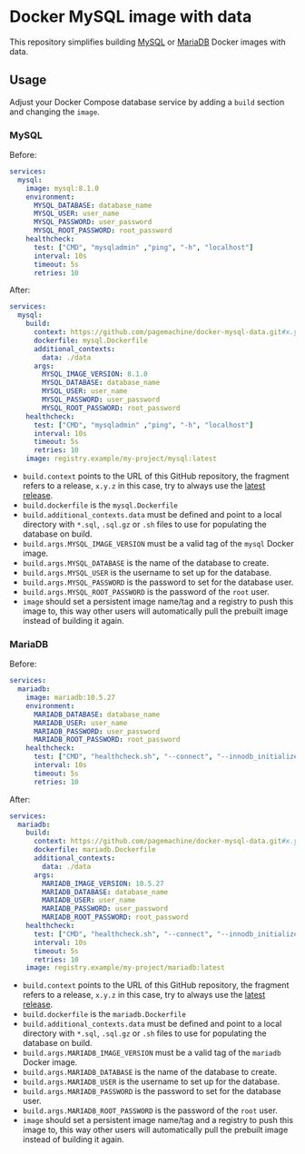 # Docker MySQL image with data

This repository simplifies building [MySQL](https://hub.docker.com/_/mysql) or
[MariaDB](https://hub.docker.com/_/mariadb) Docker images with data.

## Usage

Adjust your Docker Compose database service by adding a `build` section and changing
the `image`.

### MySQL

Before:

```yaml
services:
  mysql:
    image: mysql:8.1.0
    environment:
      MYSQL_DATABASE: database_name
      MYSQL_USER: user_name
      MYSQL_PASSWORD: user_password
      MYSQL_ROOT_PASSWORD: root_password
    healthcheck:
      test: ["CMD", "mysqladmin" ,"ping", "-h", "localhost"]
      interval: 10s
      timeout: 5s
      retries: 10
```

After:

```yaml
services:
  mysql:
    build:
      context: https://github.com/pagemachine/docker-mysql-data.git#x.y.z
      dockerfile: mysql.Dockerfile
      additional_contexts:
        data: ./data
      args:
        MYSQL_IMAGE_VERSION: 8.1.0
        MYSQL_DATABASE: database_name
        MYSQL_USER: user_name
        MYSQL_PASSWORD: user_password
        MYSQL_ROOT_PASSWORD: root_password
    healthcheck:
      test: ["CMD", "mysqladmin" ,"ping", "-h", "localhost"]
      interval: 10s
      timeout: 5s
      retries: 10
    image: registry.example/my-project/mysql:latest
```

- `build.context` points to the URL of this GitHub repository, the fragment refers
  to a release, `x.y.z` in this case, try to always use the
  [latest release](https://github.com/pagemachine/docker-mysql-data/releases).
- `build.dockerfile` is the `mysql.Dockerfile`
- `build.additional_contexts.data` must be defined and point to a local directory
  with `*.sql`, `.sql.gz` or `.sh` files to use for populating the database on build.
- `build.args.MYSQL_IMAGE_VERSION` must be a valid tag of the `mysql` Docker image.
- `build.args.MYSQL_DATABASE` is the name of the database to create.
- `build.args.MYSQL_USER` is the username to set up for the database.
- `build.args.MYSQL_PASSWORD` is the password to set for the database user.
- `build.args.MYSQL_ROOT_PASSWORD` is the password of the `root` user.
- `image` should set a persistent image name/tag and a registry to push this image
  to, this way other users will automatically pull the prebuilt image instead of
  building it again.

### MariaDB

Before:

```yaml
services:
  mariadb:
    image: mariadb:10.5.27
    environment:
      MARIADB_DATABASE: database_name
      MARIADB_USER: user_name
      MARIADB_PASSWORD: user_password
      MARIADB_ROOT_PASSWORD: root_password
    healthcheck:
      test: ["CMD", "healthcheck.sh", "--connect", "--innodb_initialized"]
      interval: 10s
      timeout: 5s
      retries: 10
```

After:

```yaml
services:
  mariadb:
    build:
      context: https://github.com/pagemachine/docker-mysql-data.git#x.y.z
      dockerfile: mariadb.Dockerfile
      additional_contexts:
        data: ./data
      args:
        MARIADB_IMAGE_VERSION: 10.5.27
        MARIADB_DATABASE: database_name
        MARIADB_USER: user_name
        MARIADB_PASSWORD: user_password
        MARIADB_ROOT_PASSWORD: root_password
    healthcheck:
      test: ["CMD", "healthcheck.sh", "--connect", "--innodb_initialized"]
      interval: 10s
      timeout: 5s
      retries: 10
    image: registry.example/my-project/mariadb:latest
```

- `build.context` points to the URL of this GitHub repository, the fragment refers
  to a release, `x.y.z` in this case, try to always use the
  [latest release](https://github.com/pagemachine/docker-mysql-data/releases).
- `build.dockerfile` is the `mariadb.Dockerfile`
- `build.additional_contexts.data` must be defined and point to a local directory
  with `*.sql`, `.sql.gz` or `.sh` files to use for populating the database on build.
- `build.args.MARIADB_IMAGE_VERSION` must be a valid tag of the `mariadb` Docker image.
- `build.args.MARIADB_DATABASE` is the name of the database to create.
- `build.args.MARIADB_USER` is the username to set up for the database.
- `build.args.MARIADB_PASSWORD` is the password to set for the database user.
- `build.args.MARIADB_ROOT_PASSWORD` is the password of the `root` user.
- `image` should set a persistent image name/tag and a registry to push this image
  to, this way other users will automatically pull the prebuilt image instead of
  building it again.
